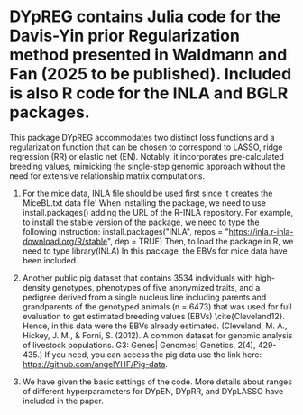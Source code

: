 # DYpREG contains Julia code for the Davis-Yin prior Regularization method presented in Waldmann and Fan (2025 to be published). Included is also R code for the INLA and BGLR packages.

This package DYpREG accommodates two distinct loss functions and a regularization function that can be chosen to correspond to LASSO, ridge regression (RR) or elastic net (EN). Notably, it incorporates pre-calculated breeding values, mimicking the single-step genomic approach without the need for extensive relationship matrix computations. 

1. For the mice data, INLA file should be used first since it creates the MiceBL.txt data file'
When installing the package, we need to use install.packages() adding the URL of the R-INLA repository. For example, to install the stable version of the package, we need to type the following instruction:
install.packages("INLA",
repos = "https://inla.r-inla-download.org/R/stable", dep = TRUE)
Then, to load the package in R, we need to type
library(INLA)
In this package, the EBVs for mice data have been included.

2. Another public pig dataset that contains 3534 individuals with high-density genotypes, phenotypes of five anonymized traits, and a pedigree derived from a single nucleus line including parents and grandparents of the genotyped animals (n = 6473) that was used for full evaluation to get estimated breeding values (EBVs) \cite{Cleveland12}. Hence, in this data were the EBVs already estimated.
(Cleveland, M. A., Hickey, J. M., & Forni, S. (2012). A common dataset for genomic analysis of livestock populations. G3: Genes| Genomes| Genetics, 2(4), 429-435.) If you need, you can access the pig data use the link here: https://github.com/angelYHF/Pig-data.

3. We have given the basic settings of the code. More details about ranges of different hyperparameters for DYpEN, DYpRR, and DYpLASSO  have included in the paper.
